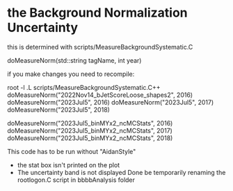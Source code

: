 # the Background Normalization Uncertainty

this is determined with
scripts/MeasureBackgroundSystematic.C

doMeasureNorm(std::string tagName, int year)

if you make changes you need to recompile:

root -l
.L scripts/MeasureBackgroundSystematic.C++
doMeasureNorm("2022Nov14_bJetScoreLoose_shapes2", 2016)
doMeasureNorm("2023Jul5", 2016)
doMeasureNorm("2023Jul5", 2017)
doMeasureNorm("2023Jul5", 2018)

doMeasureNorm("2023Jul5_binMYx2_ncMCStats", 2016)
doMeasureNorm("2023Jul5_binMYx2_ncMCStats", 2017)
doMeasureNorm("2023Jul5_binMYx2_ncMCStats", 2018)

This code has to be run without "AidanStyle"
- the stat box isn't printed on the plot
- The uncertainty band is not displayed
Done be temporarily renaming the rootlogon.C script in bbbbAnalysis folder




